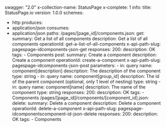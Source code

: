 swagger: "2.0"
x-collection-name: StatusPage
x-complete: 1
info:
  title: StatusPage.io
  version: 1.0.0
schemes:
- http
produces:
- application/json
consumes:
- application/json
paths:
  /pages/[page_id]/components.json:
    get:
      summary: Get a list of all components
      description: Get a list of all components
      operationId: get-a-list-of-all-components
      x-api-path-slug: pagespage-idcomponents-json-get
      responses:
        200:
          description: OK
      tags:
      - Components
    post:
      summary: Create a component
      description: Create a component
      operationId: create-a-component
      x-api-path-slug: pagespage-idcomponents-json-post
      parameters:
      - in: query
        name: component[description]
        description: The description of the component
        type: string
      - in: query
        name: component[group_id]
        description: The id of the parent component (optional, only 1 level of nesting)
        type: string
      - in: query
        name: component[name]
        description: The name of the component
        type: string
      responses:
        200:
          description: OK
      tags:
      - Components
  /pages/[page_id]/components/[component_id].json:
    delete:
      summary: Delete a component
      description: Delete a component
      operationId: delete-a-component
      x-api-path-slug: pagespage-idcomponentscomponent-id-json-delete
      responses:
        200:
          description: OK
      tags:
      - Components